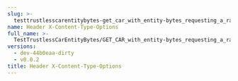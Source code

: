```yaml
---
slug: >-
  testtrustlesscarentitybytes-get_car_with_entity-bytes_requesting_a_range_from_the_end_of_a_file_(format-car)-header_x-content-type-options
name: Header X-Content-Type-Options
full_name: >-
  TestTrustlessCarEntityBytes/GET_CAR_with_entity-bytes_requesting_a_range_from_the_end_of_a_file_(format=car)/Header_X-Content-Type-Options
versions:
  - dev-44b0eaa-dirty
  - v0.0.2
title: Header X-Content-Type-Options
---
```


